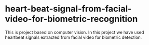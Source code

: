 # heart-beat-signal-from-facial-video-for-biometric-recognition
This is project based on computer vision. In this project we have used heartbeat signals extracted from facial video for biometric detection.

